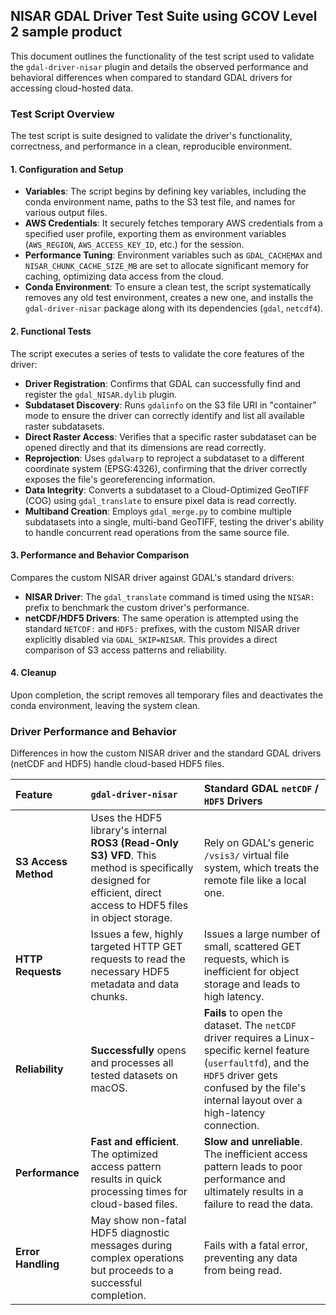 ## NISAR GDAL Driver Test Suite using GCOV Level 2 sample product

This document outlines the functionality of the test script used to validate the `gdal-driver-nisar` plugin and details the observed performance and behavioral differences when compared to standard GDAL drivers for accessing cloud-hosted data.

### Test Script Overview

The test script is suite designed to validate the driver's functionality, correctness, and performance in a clean, reproducible environment.

#### 1. Configuration and Setup
- **Variables**: The script begins by defining key variables, including the conda environment name, paths to the S3 test file, and names for various output files.
- **AWS Credentials**: It securely fetches temporary AWS credentials from a specified user profile, exporting them as environment variables (`AWS_REGION`, `AWS_ACCESS_KEY_ID`, etc.) for the session.
- **Performance Tuning**: Environment variables such as `GDAL_CACHEMAX` and `NISAR_CHUNK_CACHE_SIZE_MB` are set to allocate significant memory for caching, optimizing data access from the cloud.
- **Conda Environment**: To ensure a clean test, the script systematically removes any old test environment, creates a new one, and installs the `gdal-driver-nisar` package along with its dependencies (`gdal`, `netcdf4`).

#### 2. Functional Tests
The script executes a series of tests to validate the core features of the driver:
- **Driver Registration**: Confirms that GDAL can successfully find and register the `gdal_NISAR.dylib` plugin.
- **Subdataset Discovery**: Runs `gdalinfo` on the S3 file URI in "container" mode to ensure the driver can correctly identify and list all available raster subdatasets.
- **Direct Raster Access**: Verifies that a specific raster subdataset can be opened directly and that its dimensions are read correctly.
- **Reprojection**: Uses `gdalwarp` to reproject a subdataset to a different coordinate system (EPSG:4326), confirming that the driver correctly exposes the file's georeferencing information.
- **Data Integrity**: Converts a subdataset to a Cloud-Optimized GeoTIFF (COG) using `gdal_translate` to ensure pixel data is read correctly.
- **Multiband Creation**: Employs `gdal_merge.py` to combine multiple subdatasets into a single, multi-band GeoTIFF, testing the driver's ability to handle concurrent read operations from the same source file.

#### 3. Performance and Behavior Comparison
Compares the custom NISAR driver against GDAL's standard drivers:
- **NISAR Driver**: The `gdal_translate` command is timed using the `NISAR:` prefix to benchmark the custom driver's performance.
- **netCDF/HDF5 Drivers**: The same operation is attempted using the standard `NETCDF:` and `HDF5:` prefixes, with the custom NISAR driver explicitly disabled via `GDAL_SKIP=NISAR`. This provides a direct comparison of S3 access patterns and reliability.

#### 4. Cleanup
Upon completion, the script removes all temporary files and deactivates the conda environment, leaving the system clean.

### Driver Performance and Behavior

Differences in how the custom NISAR driver and the standard GDAL drivers (netCDF and HDF5) handle cloud-based HDF5 files.

| Feature | `gdal-driver-nisar` | Standard GDAL `netCDF` / `HDF5` Drivers |
| :--- | :--- | :--- |
| **S3 Access Method** | Uses the HDF5 library's internal **ROS3 (Read-Only S3) VFD**. This method is specifically designed for efficient, direct access to HDF5 files in object storage. | Rely on GDAL's generic `/vsis3/` virtual file system, which treats the remote file like a local one. |
| **HTTP Requests** | Issues a few, highly targeted HTTP GET requests to read the necessary HDF5 metadata and data chunks. | Issues a large number of small, scattered GET requests, which is inefficient for object storage and leads to high latency. |
| **Reliability** | **Successfully** opens and processes all tested datasets on macOS. | **Fails** to open the dataset. The `netCDF` driver requires a Linux-specific kernel feature (`userfaultfd`), and the `HDF5` driver gets confused by the file's internal layout over a high-latency connection. |
| **Performance** | **Fast and efficient**. The optimized access pattern results in quick processing times for cloud-based files. | **Slow and unreliable**. The inefficient access pattern leads to poor performance and ultimately results in a failure to read the data. |
| **Error Handling** | May show non-fatal HDF5 diagnostic messages during complex operations but proceeds to a successful completion. | Fails with a fatal error, preventing any data from being read. |
